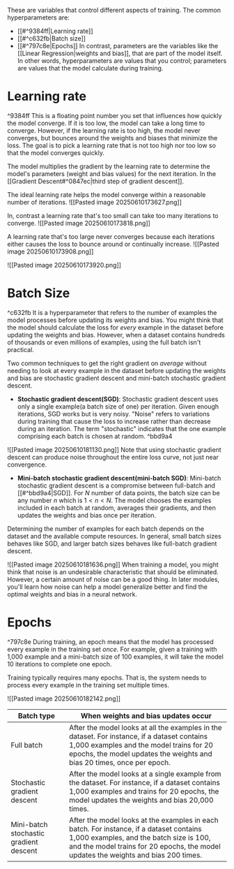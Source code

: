 These are variables that control different aspects of training. The common hyperparameters are:
- [[#^9384ff|Learning rate]]
- [[#^c632fb|Batch size]]
- [[#^797c8e|Epochs]]
In contrast, parameters are  the variables like the [[Linear Regression|weights and bias]], that are part of the model itself. In other words, hyperparameters are values that you control; parameters are values that the model calculate during training.

# Learning rate
^9384ff
This is a floating point number you set that influences how quickly the model converge. If it is too low, the model can take a long time to converge. However, if the learning rate is too high, the model never converges, but bounces around the weights and biases that minimize the loss. The goal is to pick a learning rate that is not too high nor too low so that the model converges quickly.

The model multiplies the gradient by the learning rate to determine the model's parameters (weight and bias values) for the next iteration. In the [[Gradient Descent#^0847ec|third step of gradient descent]].

The ideal learning rate helps the model converge within a reasonable number of iterations. 
![[Pasted image 20250610173627.png]]

In, contrast a learning rate that's too small can take too many iterations to converge.
![[Pasted image 20250610173818.png]]

A learning rate that's too large never converges because each iterations either causes the loss to bounce around or continually increase.
![[Pasted image 20250610173908.png]]

![[Pasted image 20250610173920.png]]

# Batch Size
^c632fb
It is a hyperparameter that refers to the number of examples the model processes before updating its weights and bias. You might think that the model should calculate the loss for _every_ example in the dataset before updating the weights and bias. However, when a dataset contains hundreds of thousands or even millions of examples, using the full batch isn't practical.

Two common techniques to get the right gradient on _average_ without needing to look at every example in the dataset before updating the weights and bias are stochastic gradient descent and mini-batch stochastic gradient descent.

- **Stochastic gradient descent(SGD)**: Stochastic gradient descent uses only a single example(a batch size of one) per iteration. Given enough iterations, SGD works but is very noisy. "Noise" refers to variations during training that cause the loss to increase rather than decrease during an iteration. The term "stochastic" indicates that the one example comprising each batch is chosen at random. ^bbd9a4

![[Pasted image 20250610181130.png]]
Note that using stochastic gradient descent can produce noise throughout the entire loss curve, not just near convergence.

- **Mini-batch stochastic gradient descent(mini-batch SGD)**: Mini-batch stochastic gradient descent is a compromise between full-batch and [[#^bbd9a4|SGD]]. For $N$ number of data points, the batch size can be any number $n$ which is $1<n<N$. The model chooses the examples included in each batch at random, averages their gradients, and then updates the weights and bias once per iteration.

Determining the number of examples for each batch depends on the dataset and the available compute resources. In general, small batch sizes behaves like SGD, and larger batch sizes behaves like full-batch gradient descent.

![[Pasted image 20250610181636.png]]
When training a model, you might think that noise is an undesirable characteristic that should be eliminated. However, a certain amount of noise can be a good thing. In later modules, you'll learn how noise can help a model generalize better and find the optimal weights and bias in a neural network.

# Epochs

^797c8e
During training, an epoch means that the model has processed every example in the training set *once*. For example, given a training with 1,000 example and a mini-batch size of 100 examples, it will take the model 10 iterations to complete one epoch.

Training typically requires many epochs. That is, the system needs to process every example in the training set multiple times.

![[Pasted image 20250610182142.png]]

| Batch type                             | When weights and bias updates occur                                                                                                                                                                                       |
| -------------------------------------- | ------------------------------------------------------------------------------------------------------------------------------------------------------------------------------------------------------------------------- |
| Full batch                             | After the model looks at all the examples in the dataset. For instance, if a dataset contains 1,000 examples and the model trains for 20 epochs, the model updates the weights and bias 20 times, once per epoch.         |
| Stochastic gradient descent            | After the model looks at a single example from the dataset. For instance, if a dataset contains 1,000 examples and trains for 20 epochs, the model updates the weights and bias 20,000 times.                             |
| Mini-batch stochastic gradient descent | After the model looks at the examples in each batch. For instance, if a dataset contains 1,000 examples, and the batch size is 100, and the model trains for 20 epochs, the model updates the weights and bias 200 times. |